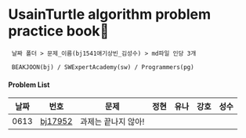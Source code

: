 # UsainTurtle algorithm problem practice book📝 
```
 날짜 폴더 > 문제_이름(bj1541애기상빈_김성수) > md파일 인당 3개 
 
 BEAKJOON(bj) / SWExpertAcademy(sw) / Programmers(pg)
 ```
#### Problem List
|날짜|번호|문제|정현|유나|강호|성수|
|---|---|---|---|---|---|---|
|0613|[bj17952](https://www.acmicpc.net/problem/17952)|과제는 끝나지 않아!||||
